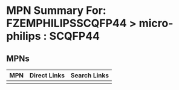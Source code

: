 



# MPN Summary For: FZEMPHILIPSSCQFP44 > micro-philips : SCQFP44

## MPNs
  

|MPN|Direct Links|Search Links|
| :--- | :--- | :--- |
||||
